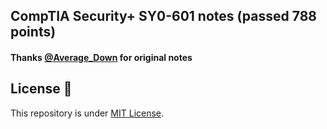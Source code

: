 ## CompTIA Security+ SY0-601 notes (passed 788 points)

#### Thanks [@Average_Down](reddit.com/user/Average_Down) for original notes


License 📝
-------

This repository is under [MIT License](https://github.com/edoardottt/CompTIA-Security-notes/blob/main/LICENSE).
